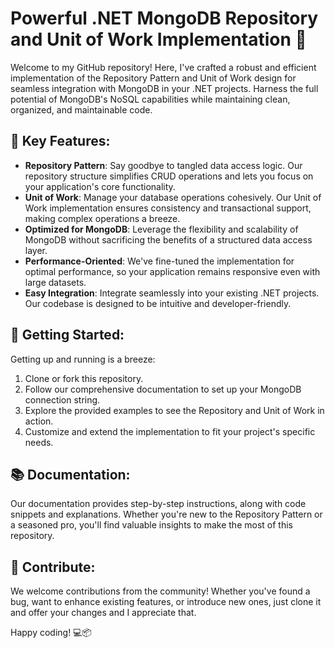 # Powerful .NET MongoDB Repository and Unit of Work Implementation 🚀

Welcome to my GitHub repository! Here, I've crafted a robust and efficient implementation of the Repository Pattern and Unit of Work design for seamless integration with MongoDB in your .NET projects. Harness the full potential of MongoDB's NoSQL capabilities while maintaining clean, organized, and maintainable code.

## 🌟 Key Features:
- **Repository Pattern**: Say goodbye to tangled data access logic. Our repository structure simplifies CRUD operations and lets you focus on your application's core functionality.
- **Unit of Work**: Manage your database operations cohesively. Our Unit of Work implementation ensures consistency and transactional support, making complex operations a breeze.
- **Optimized for MongoDB**: Leverage the flexibility and scalability of MongoDB without sacrificing the benefits of a structured data access layer.
- **Performance-Oriented**: We've fine-tuned the implementation for optimal performance, so your application remains responsive even with large datasets.
- **Easy Integration**: Integrate seamlessly into your existing .NET projects. Our codebase is designed to be intuitive and developer-friendly.

## 🚀 Getting Started:
Getting up and running is a breeze:
1. Clone or fork this repository.
2. Follow our comprehensive documentation to set up your MongoDB connection string.
3. Explore the provided examples to see the Repository and Unit of Work in action.
4. Customize and extend the implementation to fit your project's specific needs.

## 📚 Documentation:
Our documentation provides step-by-step instructions, along with code snippets and explanations. Whether you're new to the Repository Pattern or a seasoned pro, you'll find valuable insights to make the most of this repository.

## 🙌 Contribute:
We welcome contributions from the community! Whether you've found a bug, want to enhance existing features, or introduce new ones, just clone it and offer your changes and I appreciate that.

Happy coding! 💻📦
